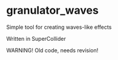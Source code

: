 # granulator_waves
Simple tool for creating waves-like effects

Written in SuperCollider

WARNING! Old code, needs revision!
